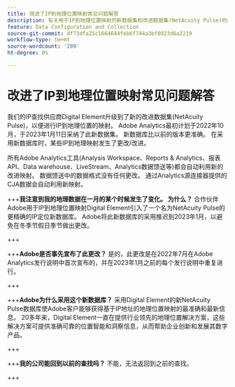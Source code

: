 ```yaml
---
title: 改进了IP到地理位置映射常见问题解答
description: 有关用于IP到地理位置映射的新数据集和改进数据集(NetAcuity Pulse)的问题解答。
feature: Data Configuration and Collection
source-git-commit: df73dfa25c1664644feb6f744a3bf0923d6a2219
workflow-type: tm+mt
source-wordcount: '289'
ht-degree: 0%

---
```



# 改进了IP到地理位置映射常见问题解答

我们的IP查找供应商Digital Element升级到了新的改进数据集(NetAcuity Pulse)，以便进行IP到地理位置的映射。 Adobe Analytics最初计划于2022年10月，于2023年1月11日采纳了此新数据集。 新数据库比以前的版本更准确。 在采用新数据库时，某些IP到地理映射发生了更改/改进。

所有Adobe Analytics工具(Analysis Workspace、Reports &amp; Analytics、报表API、Data warehouse、LiveStream、Analytics数据馈送等)都会自动利用新的改进映射。 数据馈送中的数据格式没有任何更改。 通过Analytics源连接器提供的CJA数据会自动利用新映射。

+++**我注意到我的地理数据在一月的某个时候发生了变化。  为什么？**
合作伙伴Adobe用于IP到地理位置映射Digital Element引入了一个名为NetAcuity Pulse的更精确的IP定位新数据库。 Adobe将此新数据库的采用推迟到2023年1月，以避免在冬季节假日季节做出更改。

+++

+++**Adobe是否事先宣布了此更改？**
是的，此更改是在2022年7月在Adobe Analytics发行说明中首次宣布的，并在2023年1月之前的每个发行说明中重复进行。

+++

+++**Adobe为什么采用这个新数据库？**
采用Digital Element的新NetAcuity Pulse数据库使Adobe客户能够获得基于IP地址的地理位置映射的最准确和最新信息。 20多年来，Digital Element一直在提供行业领先的地理位置解决方案，这些解决方案可提供准确可靠的位置智能和洞察信息，从而帮助企业创新和发展其数字产品。

+++

+++**我的公司能回到以前的查找吗？**
不能，无法返回到之前的查找。

+++